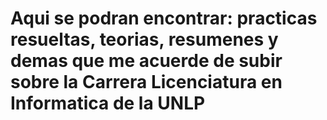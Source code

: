 # Aqui se podran encontrar: practicas resueltas, teorias, resumenes y demas que me acuerde de subir sobre la Carrera Licenciatura en Informatica de la UNLP
